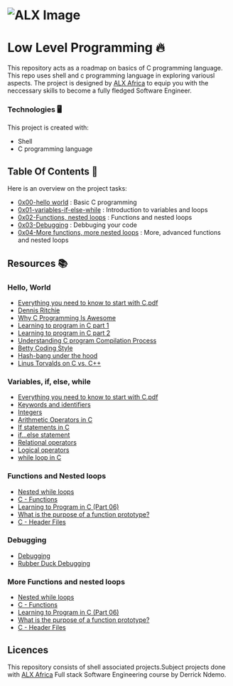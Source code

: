 # ![ALX Image](https://camo.githubusercontent.com/1c0e1c08aa5a3963ec2b98cad353dd0d2c1f468a38498e892e1c4d7b18896e83/68747470733a2f2f6173736574732e696d6167696e61626c65667574757265732e636f6d2f6d656469612f696d616765732f414c585f4c6f676f2e6d61782d323030783135302e706e67)

# Low Level Programming 🔥
This repository acts as a roadmap on basics of C programming language. This repo uses shell and c programming language in exploring variousl aspects. The project is designed by [ALX Africa](https://www.alxafrica.com/software-engineering-2022/) to equip you with the neccessary skills to become a fully fledged Software Engineer. 

### Technologies 🖥️
This project is created with:
* Shell
* C programming language

## Table Of Contents 📖
Here is an  overview on the project tasks:
* [0x00-hello world](https://github.com/Derrick-ndemo/alx-low_level_programming#0x00-hello_world) : Basic C programming
* [0x01-variables-if-else-while](https://github.com/Derrick-ndemo/alx-low_level_programming#0x01-variables_if_else_while) : Introduction to variables and loops
* [0x02-Functions, nested loops](https://github.com/Derrick-ndemo/alx-low_level_programming#0x02-functions_nested_loops) : Functions and nested loops
* [0x03-Debugging](https://github.com/Derrick-ndemo/alx-low_level_programming#0x03-debugging) : Debbuging your code
* [0x04-More functions, more nested loops](https://github.com/Derrick-ndemo/alx-low_level_programming#) : More, advanced functions and nested loops

## Resources 📚
### Hello, World
* [Everything you need to know to start with C.pdf](https://s3.amazonaws.com/alx-intranet.hbtn.io/uploads/misc/2022/4/e0ccf91eec6b977a9e00ed384dc285df9c2772e3.pdf?X-Amz-Algorithm=AWS4-HMAC-SHA256&X-Amz-Credential=AKIARDDGGGOUSBVO6H7D%2F20221014%2Fus-east-1%2Fs3%2Faws4_request&X-Amz-Date=20221014T141142Z&X-Amz-Expires=86400&X-Amz-SignedHeaders=host&X-Amz-Signature=639232e40a7971045b516db76ec0c9bede742d3dd9788947ff56cab0a1610b86) 
* [Dennis Ritchie](https://en.wikipedia.org/wiki/Dennis_Ritchie)
* [Why C Programming Is Awesome](https://www.youtube.com/watch?v=smGalmxPVYc&ab_channel=ChrisHawkes)
* [Learning to program in C part 1](https://www.youtube.com/watch?v=rk2fK2IIiiQ&ab_channel=JonathanEngelsma)
* [Learning to program in C part 2](https://www.youtube.com/watch?v=FwpP_MsZWnU&ab_channel=JonathanEngelsma)
* [Understanding C program Compilation Process](https://www.youtube.com/watch?v=VDslRumKvRA&ab_channel=HowTo)
* [Betty Coding Style](https://github.com/holbertonschool/Betty/wiki)
* [Hash-bang under the hood ](https://twitter.com/unix_byte/status/1024147947393495040?s=21)
* [Linus Torvalds on C vs. C++](http://harmful.cat-v.org/software/c++/linus)

### Variables, if, else, while
* [Everything you need to know to start with C.pdf](https://s3.amazonaws.com/alx-intranet.hbtn.io/uploads/misc/2022/4/e0ccf91eec6b977a9e00ed384dc285df9c2772e3.pdf?X-Amz-Algorithm=AWS4-HMAC-SHA256&X-Amz-Credential=AKIARDDGGGOUSBVO6H7D%2F20221014%2Fus-east-1%2Fs3%2Faws4_request&X-Amz-Date=20221014T141142Z&X-Amz-Expires=86400&X-Amz-SignedHeaders=host&X-Amz-Signature=639232e40a7971045b516db76ec0c9bede742d3dd9788947ff56cab0a1610b86) 
* [Keywords and identifiers](https://publications.gbdirect.co.uk//c_book/chapter2/keywords_and_identifiers.html)
* [Integers](https://publications.gbdirect.co.uk//c_book/chapter2/integral_types.html)
* [Arithmetic Operators in C](https://www.tutorialspoint.com/cprogramming/c_arithmetic_operators.htm)
* [If statements in C](https://www.cprogramming.com/tutorial/c/lesson2.html)
* [if…else statement](https://www.tutorialspoint.com/cprogramming/if_else_statement_in_c.htm)
* [Relational operators](https://www.tutorialspoint.com/cprogramming/c_relational_operators.htm)
* [Logical operators](https://fresh2refresh.com/c-programming/c-operators-expressions/c-logical-operators/)
* [while loop in C](https://www.tutorialspoint.com/cprogramming/c_while_loop.htm)

### Functions and Nested loops
* [Nested while loops](https://www.youtube.com/watch?v=Z3iGeQ1gIss&ab_channel=ZackAnnaTutorials)
* [C - Functions](https://www.tutorialspoint.com/cprogramming/c_functions.htm)
* [Learning to Program in C (Part 06)](https://www.youtube.com/watch?v=qMlnFwYdqIw&ab_channel=JonathanEngelsma)
* [What is the purpose of a function prototype?](https://www.geeksforgeeks.org/what-is-the-purpose-of-a-function-prototype/)
* [C - Header Files](https://www.tutorialspoint.com/cprogramming/c_header_files.html)

### Debugging
* [Debugging](https://en.wikipedia.org/wiki/Debugging)
* [Rubber Duck Debugging](https://www.thoughtfulcode.com/rubber-duck-debugging-psychology/)

### More Functions and nested loops
* [Nested while loops](https://www.youtube.com/watch?v=Z3iGeQ1gIss&ab_channel=ZackAnnaTutorials)
* [C - Functions](https://www.tutorialspoint.com/cprogramming/c_functions.htm)
* [Learning to Program in C (Part 06)](https://www.youtube.com/watch?v=qMlnFwYdqIw&ab_channel=JonathanEngelsma)
* [What is the purpose of a function prototype?](https://www.geeksforgeeks.org/what-is-the-purpose-of-a-function-prototype/)
* [C - Header Files](https://www.tutorialspoint.com/cprogramming/c_header_files.html)


## Licences
This repository consists of shell associated projects.Subject projects done with [ALX Africa](https://www.alxafrica.com/software-engineering-2022/) Full stack Software Engineering course by Derrick Ndemo.
